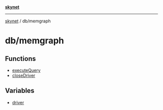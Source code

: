 [**skynet**](../../README.md)

***

[skynet](../../README.md) / db/memgraph

# db/memgraph

## Functions

- [executeQuery](functions/executeQuery.md)
- [closeDriver](functions/closeDriver.md)

## Variables

- [driver](variables/driver.md)
